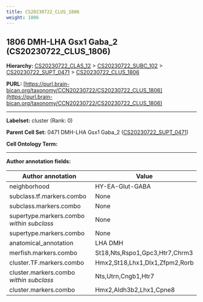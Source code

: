 ```yaml
---
title: CS20230722_CLUS_1806
weight: 1806
---
```

## 1806 DMH-LHA Gsx1 Gaba_2 (CS20230722_CLUS_1806)
<b>Hierarchy: </b>
[CS20230722_CLAS_12](../CS20230722_CLAS_12) >
[CS20230722_SUBC_102](../CS20230722_SUBC_102) >
[CS20230722_SUPT_0471](../CS20230722_SUPT_0471) >
[CS20230722_CLUS_1806](../CS20230722_CLUS_1806)

**PURL:** [https://purl.brain-bican.org/taxonomy/CCN20230722/CS20230722_CLUS_1806](https://purl.brain-bican.org/taxonomy/CCN20230722/CS20230722_CLUS_1806)

---


**Labelset:** cluster (Rank: 0)

**Parent Cell Set:** 0471 DMH-LHA Gsx1 Gaba_2 ([CS20230722_SUPT_0471](../CS20230722_SUPT_0471))



**Cell Ontology Term:** 

[MARKER GENES.]: #


---

[TRANSFERRED ANNOTATIONS.]: #


[AUTHOR ANNOTATION FIELDS.]: #


**Author annotation fields:**

| Author annotation | Value |
|-------------------|-------|
|neighborhood|HY-EA-Glut-GABA|
|subclass.tf.markers.combo|None|
|subclass.markers.combo|None|
|supertype.markers.combo _within subclass_|None|
|supertype.markers.combo|None|
|anatomical_annotation|LHA DMH|
|merfish.markers.combo|St18,Nts,Rspo1,Gpc3,Htr7,Chrm3|
|cluster.TF.markers.combo|Hmx2,St18,Lhx1,Dlx1,Zfpm2,Rorb|
|cluster.markers.combo _within subclass_|Nts,Utrn,Cngb1,Htr7|
|cluster.markers.combo|Hmx2,Aldh3b2,Lhx1,Cpne8|

